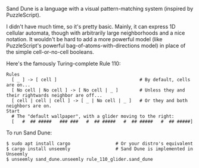 Sand Dune is a language with a visual pattern-matching system (inspired by PuzzleScript).

I didn't have much time, so it's pretty basic. Mainly, it can express 1D cellular automata, though
with arbitrarily large neighborhoods and a nice notation.
It wouldn't be hard to add a more powerful model (like PuzzleScript's powerful
bag-of-atoms-with-directions model) in place of the simple cell-or-no-cell booleans.

Here's the famously Turing-complete Rule 110:

```
Rules
  [ _ ] -> [ cell ]                               # By default, cells are on...
  [ No cell | No cell ] -> [ No cell | _ ]        # Unless they and their rightwards neighbor are off...
  [ cell | cell | cell ] -> [ _ | No cell | _ ]   # Or they and both neighbors are on.
Start
  # The "default wallpaper", with a glider moving to the right:
  [   #  ## #####   ### ###   #  ## #####   #  ## #####   #  ## #####]
```

To run Sand Dune:
```
$ sudo apt install cargo                 # Or your distro's equivalent
$ cargo install unseemly                 # Sand Dune is implemented in Unseemly
$ unseemly sand_dune.unseemly rule_110_glider.sand_dune
```


